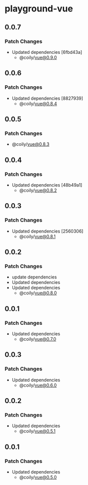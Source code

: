 # playground-vue

## 0.0.7

### Patch Changes

- Updated dependencies [6fbd43a]
  - @coily/vue@0.9.0

## 0.0.6

### Patch Changes

- Updated dependencies [8827939]
  - @coily/vue@0.8.4

## 0.0.5

### Patch Changes

- @coily/vue@0.8.3

## 0.0.4

### Patch Changes

- Updated dependencies [48b49a1]
  - @coily/vue@0.8.2

## 0.0.3

### Patch Changes

- Updated dependencies [2560306]
  - @coily/vue@0.8.1

## 0.0.2

### Patch Changes

- update dependencies
- Updated dependencies
- Updated dependencies
  - @coily/vue@0.8.0

## 0.0.1

### Patch Changes

- Updated dependencies
  - @coily/vue@0.7.0

## 0.0.3

### Patch Changes

- Updated dependencies
  - @coily/vue@0.6.0

## 0.0.2

### Patch Changes

- Updated dependencies
  - @coily/vue@0.5.1

## 0.0.1

### Patch Changes

- Updated dependencies
  - @coily/vue@0.5.0
